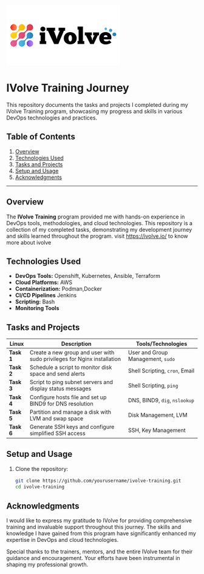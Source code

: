 ![IVolve Training Logo](Images/images.png) 

# IVolve Training Journey

This repository documents the tasks and projects I completed during my IVolve Training program, showcasing my progress and skills in various DevOps technologies and practices.

## Table of Contents
1. [Overview](#overview)
2. [Technologies Used](#technologies-used)
3. [Tasks and Projects](#tasks-and-projects)
4. [Setup and Usage](#setup-and-usage)
5. [Acknowledgments](#acknowledgments)

---

## Overview

The **IVolve Training** program provided me with hands-on experience in DevOps tools, methodologies, and cloud technologies. This repository is a collection of my completed tasks, demonstrating my development journey and skills learned throughout the program.
visit https://ivolve.io/ to know more about ivolve 

## Technologies Used

- **DevOps Tools:** Openshift, Kubernetes, Ansible, Terraform
- **Cloud Platforms:** AWS
- **Containerization:** Podman,Docker
- **CI/CD Pipelines** Jenkins
- **Scripting:** Bash
- **Monitoring Tools**

## Tasks and Projects

| Linux        | Description                                              | Tools/Technologies          |
|--------------|----------------------------------------------------------|-----------------------------|
|  **Task 1**    | Create a new group and user with sudo privileges for Nginx installation | User and Group Management, `sudo` |
|  **Task 2**    | Schedule a script to monitor disk space and send alerts  | Shell Scripting, `cron`, Email |
|  **Task 3**    | Script to ping subnet servers and display status messages | Shell Scripting, `ping`     |
|  **Task 4**    | Configure hosts file and set up BIND9 for DNS resolution | DNS, BIND9, `dig`, `nslookup` |
|  **Task 5**    | Partition and manage a disk with LVM and swap space      | Disk Management, LVM        |
|  **Task 6**    | Generate SSH keys and configure simplified SSH access    | SSH, Key Management         |




## Setup and Usage

1. Clone the repository:
   ```bash
   git clone https://github.com/yourusername/ivolve-training.git
   cd ivolve-training


## Acknowledgments
I would like to express my gratitude to IVolve for providing comprehensive training and invaluable support throughout this journey. The skills and knowledge I have gained from this program have significantly enhanced my expertise in DevOps and cloud technologies.

Special thanks to the trainers, mentors, and the entire IVolve team for their guidance and encouragement. Your efforts have been instrumental in shaping my professional growth.

